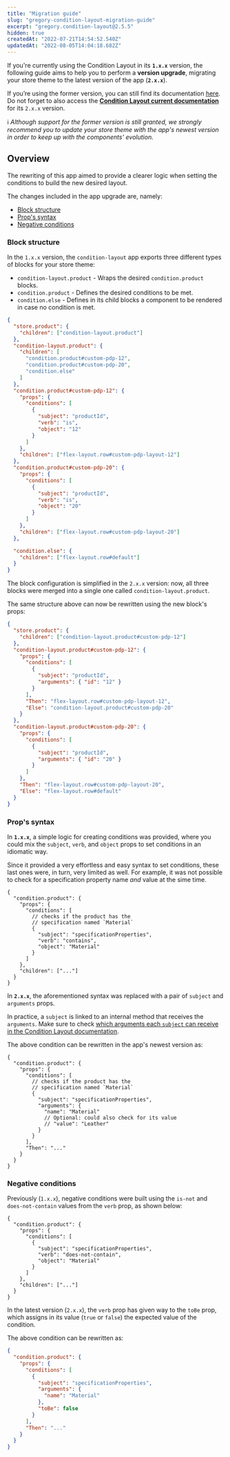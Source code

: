 ```yaml
---
title: "Migration guide"
slug: "gregory-condition-layout-migration-guide"
excerpt: "gregory.condition-layout@2.5.5"
hidden: true
createdAt: "2022-07-21T14:54:52.540Z"
updatedAt: "2022-08-05T14:04:18.682Z"
---
```

If you're currently using the Condition Layout in its **`1.x.x`** version, the following guide aims to help you to perform a **version upgrade**, migrating your store theme to the latest version of the app (**`2.x.x`**).

If you’re using the former version, you can still find its documentation [here](https://github.com/vtex-apps/condition-layout/tree/master/docs/v1-DOC.md). Do not forget to also access the [**Condition Layout current documentation**](https://github.com/vtex-apps/condition-layout/tree/master/docs/README.md) for its `2.x.x` version. 

:information_source: *Although support for the former version is still granted, we strongly recommend you to update your store theme with the app's newest version in order to keep up with the components' evolution.*

## Overview

The rewriting of this app aimed to provide a clearer logic when setting the conditions to build the new desired layout. 

The changes included in the app upgrade are, namely:

<!-- code_chunk_output -->

- [Block structure](#block-structure)
- [Prop's syntax](#props-syntax)
- [Negative conditions](#negative-conditions)

<!-- /code_chunk_output -->
  
### Block structure

In the `1.x.x` version, the `condition-layout` app exports three different types of blocks for your store theme:

- `condition-layout.product` - Wraps the desired `condition.product` blocks.
- `condition.product` - Defines the desired conditions to be met.
- `condition.else` - Defines in its child blocks a component to be rendered in case no condition is met.

```json
{
  "store.product": {
    "children": ["condition-layout.product"]
  },
  "condition-layout.product": {
    "children": [
      "condition.product#custom-pdp-12",
      "condition.product#custom-pdp-20",
      "condition.else"
    ]
  },
  "condition.product#custom-pdp-12": {
    "props": {
      "conditions": [
        {
          "subject": "productId",
          "verb": "is",
          "object": "12"
        }
      ]
    },
    "children": ["flex-layout.row#custom-pdp-layout-12"]
  },
  "condition.product#custom-pdp-20": {
    "props": {
      "conditions": [
        {
          "subject": "productId",
          "verb": "is",
          "object": "20"
        }
      ]
    },
    "children": ["flex-layout.row#custom-pdp-layout-20"]
  },

  "condition.else": {
    "children": ["flex-layout.row#default"]
  }
}
```

The block configuration is simplified in the `2.x.x` version: now, all three blocks were merged into a single one called `condition-layout.product`.

The same structure above can now be rewritten using the new block's props:

```json
{
  "store.product": {
    "children": ["condition-layout.product#custom-pdp-12"]
  },
  "condition-layout.product#custom-pdp-12": {
    "props": {
      "conditions": [
        {
          "subject": "productId",
          "arguments": { "id": "12" }
        }
      ],
      "Then": "flex-layout.row#custom-pdp-layout-12",
      "Else": "condition-layout.product#custom-pdp-20"
    }
  },
  "condition-layout.product#custom-pdp-20": {
    "props": {
      "conditions": [
        {
          "subject": "productId",
          "arguments": { "id": "20" }
        }
      ]
    },
    "Then": "flex-layout.row#custom-pdp-layout-20",
    "Else": "flex-layout.row#default"
  }
}
```

### Prop's syntax

In **`1.x.x`**, a simple logic for creating conditions was provided, where you could mix the `subject`, `verb`, and `object` props to set conditions in an idiomatic way. 

Since it provided a very effortless and easy syntax to set conditions, these last ones were, in turn, very limited as well. For example, it was not possible to check for a specification property name *and* value at the sime time.

```jsonc
{
  "condition.product": {
    "props": {
      "conditions": [
        // checks if the product has the
        // specification named `Material`
        {
          "subject": "specificationProperties",
          "verb": "contains",
          "object": "Material"
        }
      ]
    },
    "children": ["..."]
  }
}
```

In **`2.x.x`**, the aforementioned syntax was replaced with a pair of `subject` and `arguments` props. 

In practice, a `subject` is linked to an internal method that receives the `arguments`. Make sure to check [which arguments each `subject` can receive in the Condition Layout documentation](/docs/readme.md).

The above condition can be rewritten in the app's newest version as:

```jsonc
{
  "condition.product": {
    "props": {
      "conditions": [
        // checks if the product has the
        // specification named `Material`
        {
          "subject": "specificationProperties",
          "arguments": {
            "name": "Material"
            // Optional: could also check for its value
            // "value": "Leather"
          }
        }
      ],
      "Then": "..."
    }
  }
}
```

### Negative conditions

Previously (`1.x.x`), negative conditions were built using the `is-not` and `does-not-contain` values from the `verb` prop, as shown below:

```jsonc
{
  "condition.product": {
    "props": {
      "conditions": [
        {
          "subject": "specificationProperties",
          "verb": "does-not-contain",
          "object": "Material"
        }
      ]
    },
    "children": ["..."]
  }
}
```

In the latest version (`2.x.x`), the `verb` prop has given way to the `toBe` prop, which assigns in its value (`true` or `false`) the expected value of the condition.

The above condition can be rewritten as:

```json
{
  "condition.product": {
    "props": {
      "conditions": [
        {
          "subject": "specificationProperties",
          "arguments": {
            "name": "Material"
          },
          "toBe": false
        }
      ],
      "Then": "..."
    }
  }
}
```